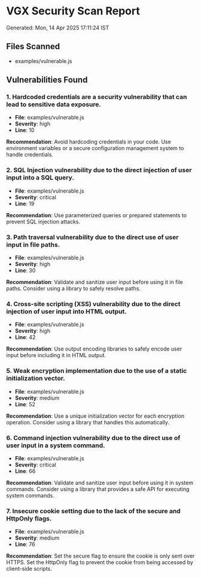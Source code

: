 # VGX Security Scan Report

Generated: Mon, 14 Apr 2025 17:11:24 IST

## Files Scanned

- examples/vulnerable.js

## Vulnerabilities Found

### 1. Hardcoded credentials are a security vulnerability that can lead to sensitive data exposure.

- **File**: examples/vulnerable.js
- **Severity**: high
- **Line**: 10

**Recommendation**: Avoid hardcoding credentials in your code. Use environment variables or a secure configuration management system to handle credentials.

### 2. SQL Injection vulnerability due to the direct injection of user input into a SQL query.

- **File**: examples/vulnerable.js
- **Severity**: critical
- **Line**: 19

**Recommendation**: Use parameterized queries or prepared statements to prevent SQL injection attacks.

### 3. Path traversal vulnerability due to the direct use of user input in file paths.

- **File**: examples/vulnerable.js
- **Severity**: high
- **Line**: 30

**Recommendation**: Validate and sanitize user input before using it in file paths. Consider using a library to safely resolve paths.

### 4. Cross-site scripting (XSS) vulnerability due to the direct injection of user input into HTML output.

- **File**: examples/vulnerable.js
- **Severity**: high
- **Line**: 42

**Recommendation**: Use output encoding libraries to safely encode user input before including it in HTML output.

### 5. Weak encryption implementation due to the use of a static initialization vector.

- **File**: examples/vulnerable.js
- **Severity**: medium
- **Line**: 52

**Recommendation**: Use a unique initialization vector for each encryption operation. Consider using a library that handles this automatically.

### 6. Command injection vulnerability due to the direct use of user input in a system command.

- **File**: examples/vulnerable.js
- **Severity**: critical
- **Line**: 66

**Recommendation**: Validate and sanitize user input before using it in system commands. Consider using a library that provides a safe API for executing system commands.

### 7. Insecure cookie setting due to the lack of the secure and HttpOnly flags.

- **File**: examples/vulnerable.js
- **Severity**: medium
- **Line**: 76

**Recommendation**: Set the secure flag to ensure the cookie is only sent over HTTPS. Set the HttpOnly flag to prevent the cookie from being accessed by client-side scripts.


